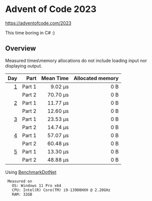 # Advent of Code 2023

<https://adventofcode.com/2023>

This time boring in C# :)

## Overview

Measured times\memory allocations do not include loading input nor displaying output.

 |                                      Day | Part | Mean Time | Allocated memory |
 |-----------------------------------------:| ---: |----------:| ---: |
 | [1](https://adventofcode.com/2023/day/1) | Part 1 |   9.02 µs | 0 B |
 |                                          | Part 2 |  70.70 µs | 0 B |
 | [2](https://adventofcode.com/2023/day/2) | Part 1 |  11.77 µs | 0 B |
 |                                          | Part 2 |  12.60 µs | 0 B |
 | [3](https://adventofcode.com/2023/day/3) | Part 1 |  23.53 µs | 0 B |
 |                                          | Part 2 |  14.74 µs | 0 B |
 | [4](https://adventofcode.com/2023/day/4) | Part 1 |  57.07 µs | 0 B |
 |                                          | Part 2 |  60.48 µs | 0 B |
 | [5](https://adventofcode.com/2023/day/5) | Part 1 |  13.30 µs | 0 B |
 |                                          | Part 2 |  48.88 µs | 0 B |

Using [BenchmarkDotNet](https://github.com/dotnet/BenchmarkDotNet)
```
 Measured on
   OS: Windows 11 Pro x64
   CPU: Intel(R) Core(TM) i9-13900HXH @ 2.20GHz
   RAM: 32GB
 ```
